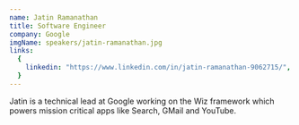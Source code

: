```yaml
---
name: Jatin Ramanathan
title: Software Engineer
company: Google
imgName: speakers/jatin-ramanathan.jpg
links:
  {
    linkedin: "https://www.linkedin.com/in/jatin-ramanathan-9062715/",
  }
---
```


Jatin is a technical lead at Google working on the Wiz framework which powers mission critical apps like Search, GMail and YouTube.